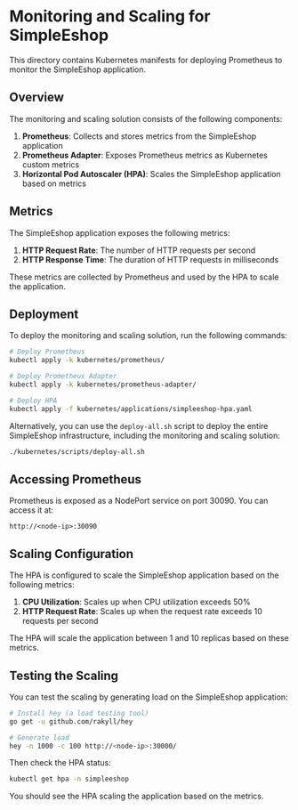 # Monitoring and Scaling for SimpleEshop

This directory contains Kubernetes manifests for deploying Prometheus to monitor the SimpleEshop application.

## Overview

The monitoring and scaling solution consists of the following components:

1. **Prometheus**: Collects and stores metrics from the SimpleEshop application
2. **Prometheus Adapter**: Exposes Prometheus metrics as Kubernetes custom metrics
3. **Horizontal Pod Autoscaler (HPA)**: Scales the SimpleEshop application based on metrics

## Metrics

The SimpleEshop application exposes the following metrics:

1. **HTTP Request Rate**: The number of HTTP requests per second
2. **HTTP Response Time**: The duration of HTTP requests in milliseconds

These metrics are collected by Prometheus and used by the HPA to scale the application.

## Deployment

To deploy the monitoring and scaling solution, run the following commands:

```bash
# Deploy Prometheus
kubectl apply -k kubernetes/prometheus/

# Deploy Prometheus Adapter
kubectl apply -k kubernetes/prometheus-adapter/

# Deploy HPA
kubectl apply -f kubernetes/applications/simpleeshop-hpa.yaml
```

Alternatively, you can use the `deploy-all.sh` script to deploy the entire SimpleEshop infrastructure, including the monitoring and scaling solution:

```bash
./kubernetes/scripts/deploy-all.sh
```

## Accessing Prometheus

Prometheus is exposed as a NodePort service on port 30090. You can access it at:

```
http://<node-ip>:30090
```

## Scaling Configuration

The HPA is configured to scale the SimpleEshop application based on the following metrics:

1. **CPU Utilization**: Scales up when CPU utilization exceeds 50%
2. **HTTP Request Rate**: Scales up when the request rate exceeds 10 requests per second

The HPA will scale the application between 1 and 10 replicas based on these metrics.

## Testing the Scaling

You can test the scaling by generating load on the SimpleEshop application:

```bash
# Install hey (a load testing tool)
go get -u github.com/rakyll/hey

# Generate load
hey -n 1000 -c 100 http://<node-ip>:30000/
```

Then check the HPA status:

```bash
kubectl get hpa -n simpleeshop
```

You should see the HPA scaling the application based on the metrics.